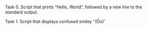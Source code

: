 Task 0. Script that prints “Hello, World”, followed by a new line to the standard output.

Task 1. Script that displays confused smiley "(Ôo)'


